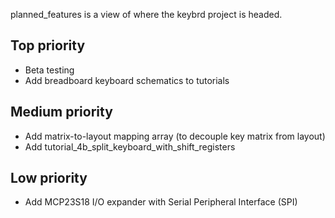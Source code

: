 planned_features is a view of where the keybrd project is headed.

Top priority
------------
* Beta testing
* Add breadboard keyboard schematics to tutorials

Medium priority
---------------
* Add matrix-to-layout mapping array (to decouple key matrix from layout)
* Add tutorial_4b_split_keyboard_with_shift_registers

Low priority
------------
* Add MCP23S18 I/O expander with Serial Peripheral Interface (SPI)
